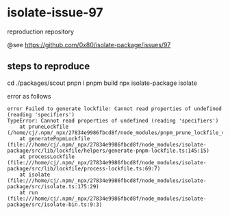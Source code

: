 # isolate-issue-97

reproduction repository

@see https://github.com/0x80/isolate-package/issues/97

## steps to reproduce

cd ./packages/scout
pnpn i
pnpm build
npx isolate-package isolate

error as follows

```
error Failed to generate lockfile: Cannot read properties of undefined (reading 'specifiers')
TypeError: Cannot read properties of undefined (reading 'specifiers')
    at pruneLockfile (/home/cj/.npm/_npx/27834e9986fbcd8f/node_modules/pnpm_prune_lockfile_v9/src/index.ts:56:56)
    at generatePnpmLockfile (file:///home/cj/.npm/_npx/27834e9986fbcd8f/node_modules/isolate-package/src/lib/lockfile/helpers/generate-pnpm-lockfile.ts:145:15)
    at processLockfile (file:///home/cj/.npm/_npx/27834e9986fbcd8f/node_modules/isolate-package/src/lib/lockfile/process-lockfile.ts:69:7)
    at isolate (file:///home/cj/.npm/_npx/27834e9986fbcd8f/node_modules/isolate-package/src/isolate.ts:175:29)
    at run (file:///home/cj/.npm/_npx/27834e9986fbcd8f/node_modules/isolate-package/src/isolate-bin.ts:9:3)
```